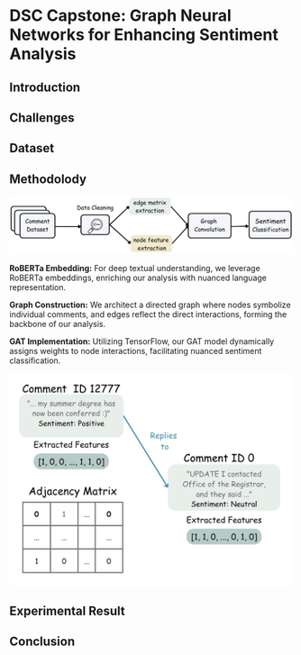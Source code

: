 # DSC Capstone: Graph Neural Networks for Enhancing Sentiment Analysis

## Introduction

## Challenges

## Dataset

## Methodolody
![process](image/process.png)

**RoBERTa Embedding:** For deep textual understanding, we leverage RoBERTa embeddings, enriching our analysis with nuanced language representation.

**Graph Construction:** We architect a directed graph where nodes symbolize individual comments, and edges reflect the direct interactions, forming the backbone of our analysis.

**GAT Implementation:** Utilizing TensorFlow, our GAT model dynamically assigns weights to node interactions, facilitating nuanced sentiment classification.

![Architecture](image/Architecture.jpg)


## Experimental Result

## Conclusion


